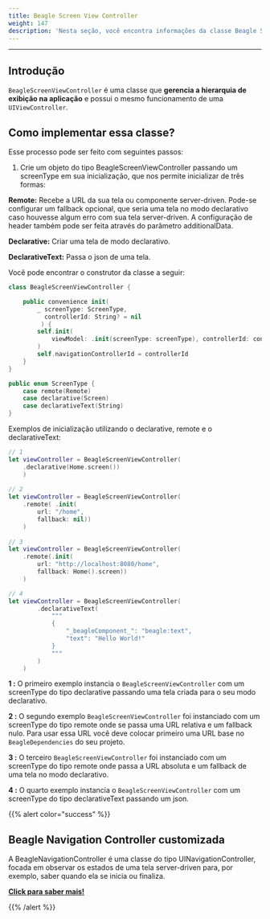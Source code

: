 ```yaml
---
title: Beagle Screen View Controller
weight: 147
description: 'Nesta seção, você encontra informações da classe Beagle Screen View Controller'
---
```


---

## Introdução

`BeagleScreenViewController` é uma classe que **gerencia a hierarquia de exibição na aplicação** e possui o mesmo funcionamento de uma `UIViewController`.

## Como implementar essa classe?

Esse processo pode ser feito com seguintes passos: 

1. Crie um objeto do tipo BeagleScreenViewController passando um screenType em sua inicialização, que nos permite inicializar de três formas:

**Remote:** Recebe a URL da sua tela ou componente server-driven. Pode-se configurar um fallback opcional, que seria uma tela no modo declarativo caso houvesse algum erro com sua tela server-driven. A configuração de header também pode ser feita através do parâmetro additionalData.

**Declarative:** Criar uma tela de modo declarativo.

**DeclarativeText:** Passa o json de uma tela.

Você pode encontrar o construtor da classe a seguir: 

```swift
class BeagleScreenViewController {

    public convenience init(
        _ screenType: ScreenType,
          controllerId: String? = nil
         ) {
        self.init(
            viewModel: .init(screenType: screenType), controllerId: controllerId
        )
        self.navigationControllerId = controllerId
    }
}

public enum ScreenType {
    case remote(Remote)
    case declarative(Screen)
    case declarativeText(String)
}

```

 Exemplos de inicialização utilizando o declarative, remote e o  declarativeText: 

```swift
// 1 
let viewController = BeagleScreenViewController(
    .declarative(Home.screen())
    )
                         
// 2
let viewController = BeagleScreenViewController(
    .remote( .init(
        url: "/home", 
        fallback: nil))
    )
                                   
// 3
let viewController = BeagleScreenViewController(
    .remote(.init(
        url: "http://localhost:8080/home",
        fallback: Home().screen))
    )

// 4
let viewController = BeagleScreenViewController(
        .declarativeText(
            """
            {
                "_beagleComponent_": "beagle:text",
                "text": "Hello World!"
            }
            """
        )
    )

```

**1 :** O primeiro exemplo instancia o `BeagleScreenViewController` com um screenType do tipo declarative passando uma tela criada para o seu modo declarativo.

**2 :** O segundo exemplo `BeagleScreenViewController` foi instanciado com um screenType do tipo remote onde se passa uma URL relativa e um fallback nulo. Para usar essa URL você deve colocar primeiro uma URL base no `BeagleDependencies` do seu projeto.  
  
**3 :** O terceiro `BeagleScreenViewController` foi instanciado com um screenType do tipo remote onde passa a URL  absoluta e um fallback de uma tela no modo declarativo.

**4 :** O quarto exemplo instancia o `BeagleScreenViewController` com um screenType do tipo declarativeText passando um json. 

{{% alert color="success" %}}
## Beagle Navigation Controller customizada 

A BeagleNavigationController é uma classe do tipo UINavigationController, focada em observar os estados de uma tela server-driven para, por exemplo, saber quando ela se inicia ou finaliza.

[**Click para saber mais!**](/pt/docs/recursos/customização/beagle-para-ios/beagle-navigation-controller-customizada/)

{{% /alert %}}
